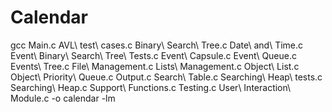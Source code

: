 Calendar
========
gcc Main.c AVL\ test\ cases.c Binary\ Search\ Tree.c Date\ and\ Time.c Event\ Binary\ Search\ Tree\ Tests.c Event\ Capsule.c Event\ Queue.c Events\ Tree.c File\ Management.c Lists\ Management.c Object\ List.c Object\ Priority\ Queue.c Output.c Search\ Table.c Searching\ Heap\ tests.c Searching\ Heap.c Support\ Functions.c Testing.c User\ Interaction\ Module.c -o calendar -lm
